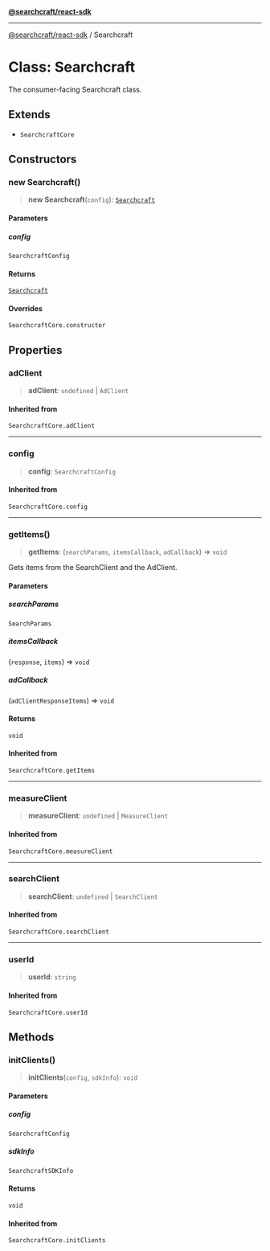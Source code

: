 [**@searchcraft/react-sdk**](/reference/sdk/js-react/README.md)

***

[@searchcraft/react-sdk](/reference/sdk/js-react/globals.md) / Searchcraft

# Class: Searchcraft

The consumer-facing Searchcraft class.

## Extends

- `SearchcraftCore`

## Constructors

### new Searchcraft()

> **new Searchcraft**(`config`): [`Searchcraft`](/reference/sdk/js-react/classes/Searchcraft.md)

#### Parameters

##### config

`SearchcraftConfig`

#### Returns

[`Searchcraft`](/reference/sdk/js-react/classes/Searchcraft.md)

#### Overrides

`SearchcraftCore.constructor`

## Properties

### adClient

> **adClient**: `undefined` \| `AdClient`

#### Inherited from

`SearchcraftCore.adClient`

***

### config

> **config**: `SearchcraftConfig`

#### Inherited from

`SearchcraftCore.config`

***

### getItems()

> **getItems**: (`searchParams`, `itemsCallback`, `adCallback`) => `void`

Gets items from the SearchClient and the AdClient.

#### Parameters

##### searchParams

`SearchParams`

##### itemsCallback

(`response`, `items`) => `void`

##### adCallback

(`adClientResponseItems`) => `void`

#### Returns

`void`

#### Inherited from

`SearchcraftCore.getItems`

***

### measureClient

> **measureClient**: `undefined` \| `MeasureClient`

#### Inherited from

`SearchcraftCore.measureClient`

***

### searchClient

> **searchClient**: `undefined` \| `SearchClient`

#### Inherited from

`SearchcraftCore.searchClient`

***

### userId

> **userId**: `string`

#### Inherited from

`SearchcraftCore.userId`

## Methods

### initClients()

> **initClients**(`config`, `sdkInfo`): `void`

#### Parameters

##### config

`SearchcraftConfig`

##### sdkInfo

`SearchcraftSDKInfo`

#### Returns

`void`

#### Inherited from

`SearchcraftCore.initClients`
